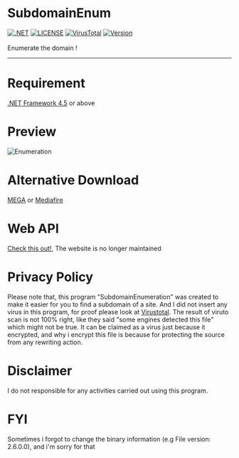 # SubdomainEnum
[![.NET](https://img.shields.io/badge/.NET-%3E=%204.5-blue.svg)](https://www.microsoft.com/en-us/download/details.aspx?id=30653) [![LICENSE](https://img.shields.io/github/license/GoogleX133/SubdomainEnum.svg)](https://github.com/GoogleX133/SubdomainEnum/blob/master/LICENSE) [![VirusTotal](https://img.shields.io/badge/virustotal-8%2F71-green.svg)](https://www.virustotal.com/gui/file/6195a7148706fd02dc52ec56cae71a75608804250171f3028085cf1a036e80e7/detection) [![Version](https://img.shields.io/badge/release-2.8-1bbc30.svg)](https://github.com/GoogleX133/SubdomainEnum/releases/tag/2.8)<br><br>
Enumerate the domain !

----

# Requirement
[.NET Framework 4.5](https://www.microsoft.com/en-us/download/details.aspx?id=30653) or above

# Preview
![Enumeration](https://image.prntscr.com/image/LxkDKa_aT8_wugmYoxn9nw.png)

# Alternative Download
[MEGA](https://mega.nz/#F!eUFgTaLQ!_sUf3tEfdovZbi7DoVFVkA) or [Mediafire](http://www.mediafire.com/folder/0aka2u2t25e9g/SubdomainEnum)

# Web API
[Check this out!](https://subenum.herokuapp.com/), The website is no longer maintained

# Privacy Policy
Please note that, this program "SubdomainEnumeration" was created to make it easier for you to find a subdomain of a site. And I did not insert any virus in this program, for proof please look at [Virustotal](https://www.virustotal.com/gui/file/6195a7148706fd02dc52ec56cae71a75608804250171f3028085cf1a036e80e7/detection). The result of viruto scan is not 100% right, like they said "some engines detected this file" which might not be true. It can be claimed as a virus just because it encrypted, and why i encrypt this file is because for protecting the source from any rewriting action.

# Disclaimer
I do not responsible for any activities carried out using this program.

# FYI
Sometimes i forgot to change the binary information (e.g File version: 2.6.0.0), and i'm sorry for that

